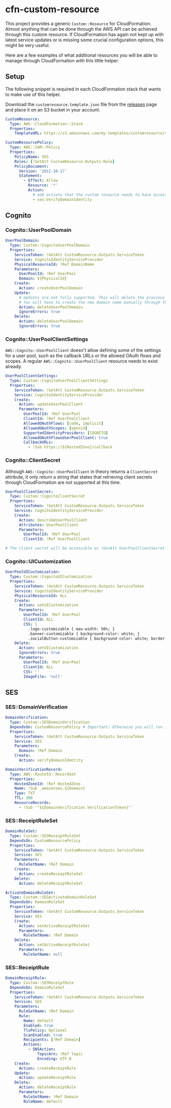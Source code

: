 # cfn-custom-resource

This project provides a generic `Custom::Resource` for CloudFormation. Almost anything that can be done through the AWS API can be achieved through this custom resource. If CloudFormation has again not kept up with latest service updates or is missing some crucial configuration options, this might be very useful.

Here are a few examples of what additional resources you will be able to manage through CloudFormation with this little helper.

## Setup

The following snippet is required in each CloudFormation stack that wants to make use of this helper.

Download the `customresource.template.json` file from the [releases](https://github.com/emdgroup/cfn-custom-resource/releases) page and place it on an S3 bucket in your account.

```yaml
CustomResource:
  Type: AWS::CloudFormation::Stack
  Properties:
    TemplateURL: https://s3.amazonaws.com/my-templates/customresource/v1.1.0/customresource.template.json

CustomResourcePolicy:
  Type: AWS::IAM::Policy
  Properties:
    PolicyName: SES
    Roles: [!GetAtt CustomResource.Outputs.Role]
    PolicyDocument:
      Version: '2012-10-17'
      Statement:
        - Effect: Allow
          Resource: '*'
          Action:
            # add actions that the custom resource needs to have access to
            - ses:VerifyDomainIdentity
```

## Cognito

### Cognito::UserPoolDomain

```yaml
UserPoolDomain:
  Type: Custom::CognitoUserPoolDomain
  Properties:
    ServiceToken: !GetAtt CustomResource.Outputs.ServiceToken
    Service: CognitoIdentityServiceProvider
    PhysicalResourceId: !Ref DomainName
    Parameters:
      UserPoolId: !Ref UserPool
      Domain: ${PhysicalId}
    Create:
      Action: createUserPoolDomain
    Update:
      # Updates are not fully supported. This will delete the previous domain name.
      # You will have to create the new domain name manually through the API or console.
      Action: deleteUserPoolDomain
      IgnoreErrors: true
    Delete:
      Action: deleteUserPoolDomain
      IgnoreErrors: true
```

### Cognito::UserPoolClientSettings

`AWS::Cognito::UserPoolClient` doesn't allow defining some of the settings for a user pool, such as the callback URLs or the allowed OAuth flows and scopes. A regular `AWS::Cognito::UserPoolClient` resource needs to exist already.

```yaml
UserPoolClientSettings:
  Type: Custom::CognitoUserPoolClientSettings
  Properties:
    ServiceToken: !GetAtt CustomResource.Outputs.ServiceToken
    Service: CognitoIdentityServiceProvider
    Create:
      Action: updateUserPoolClient
      Parameters:
        UserPoolId: !Ref UserPool
        ClientId: !Ref UserPoolClient
        AllowedOAuthFlows: [code, implicit]
        AllowedOAuthScopes: [openid]
        SupportedIdentityProviders: [COGNITO]
        AllowedOAuthFlowsUserPoolClient: true
        CallbackURLs:
          - !Sub https://${HostedZone}/callback
```

### Cognito::ClientSecret

Although `AWS::Cognito::UserPoolClient` in theory returns a `ClientSecret` attribute, it only return a string that states that retrieving client secrets through CloudFormation are not supported at this time.

```yaml
UserPoolClientSecret:
  Type: Custom::CognitoClientSecret
  Properties:
    ServiceToken: !GetAtt CustomResource.Outputs.ServiceToken
    Service: CognitoIdentityServiceProvider
    Create:
      Action: describeUserPoolClient
      Attributes: UserPoolClient
      Parameters:
        UserPoolId: !Ref UserPool
        ClientId: !Ref UserPoolClient

# The client secret will be accessible as !GetAtt UserPoolClientSecret.ClientSecret
```

### Cognito::UICustomization

```yaml
UserPoolUICustomization:
  Type: Custom::CognitoUICustomization
  Properties:
    ServiceToken: !GetAtt CustomResource.Outputs.ServiceToken
    Service: CognitoIdentityServiceProvider
    PhysicalResourceId: ALL
    Create:
      Action: setUICustomization
      Parameters:
        UserPoolId: !Ref UserPool
        ClientId: ALL
        CSS: |
          .logo-customizable { max-width: 50%; }
          .banner-customizable { background-color: white; }
          .socialButton-customizable { background-color: white; border: 1px solid #dddddd }
    Delete:
      Action: setUICustomization
      IgnoreErrors: true
      Parameters:
        UserPoolId: !Ref UserPool
        ClientId: ALL
        CSS: ''
        ImageFile: 'null'
```

## SES

### SES::DomainVerification

```yaml
DomainVerification:
  Type: Custom::SESDomainVerification
  DependsOn: CustomResourcePolicy # Important: Otherwise you will run into Access Denied exception
  Properties:
    ServiceToken: !GetAtt CustomResource.Outputs.ServiceToken
    Service: SES
    Parameters:
      Domain: !Ref Domain
    Create:
      Action: verifyDomainIdentity

DomainVerificationRecord:
  Type: AWS::Route53::RecordSet
  Properties:
    HostedZoneId: !Ref HostedZone
    Name: !Sub _amazonses.${Domain}
    Type: TXT
    TTL: 300
    ResourceRecords:
      - !Sub '"${DomainVerification.VerificationToken}"'
```

### SES::ReceiptRuleSet

```yaml
DomainRuleSet:
  Type: Custom::SESReceiptRuleSet
  DependsOn: CustomResourcePolicy
  Properties:
    ServiceToken: !GetAtt CustomResource.Outputs.ServiceToken
    Service: SES
    Parameters:
      RuleSetName: !Ref Domain
    Create:
      Action: createReceiptRuleSet
    Delete:
      Action: deleteReceiptRuleSet

ActivateDomainRuleSet:
  Type: Custom::SESActivateDomainRuleSet
  DependsOn: DomainRuleSet
  Properties:
    ServiceToken: !GetAtt CustomResource.Outputs.ServiceToken
    Service: SES
    Create:
      Action: setActiveReceiptRuleSet
      Parameters:
        RuleSetName: !Ref Domain
    Delete:
      Action: setActiveReceiptRuleSet
      Parameters:
        RuleSetName: null
```

### SES::ReceiptRule

```yaml
DomainReceiptRule:
  Type: Custom::SESReceiptRule
  DependsOn: DomainRuleSet
  Properties:
    ServiceToken: !GetAtt CustomResource.Outputs.ServiceToken
    Service: SES
    Parameters:
      RuleSetName: !Ref Domain
      Rule:
        Name: default
        Enabled: true
        TlsPolicy: Optional
        ScanEnabled: true
        Recipients: [!Ref Domain]
        Actions:
          - SNSAction:
              TopicArn: !Ref Topic
              Encoding: UTF-8
    Create:
      Action: createReceiptRule
    Update:
      Action: updateReceiptRule
    Delete:
      Action: deleteReceiptRule
      Parameters:
        RuleSetName: !Ref Domain
        RuleName: default
```
